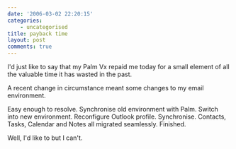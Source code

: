 ```yaml
---
date: '2006-03-02 22:20:15'
categories:
    - uncategorised
title: payback time
layout: post
comments: true
---
```


I'd just like to say that my Palm Vx repaid me today for a small element
of all the valuable time it has wasted in the past.

A recent change in circumstance meant some changes to my email
environment.

Easy enough to resolve. Synchronise old environment with Palm. Switch
into new environment. Reconfigure Outlook profile. Synchronise.
Contacts, Tasks, Calendar and Notes all migrated seamlessly. Finished.

Well, I'd like to but I can't.
